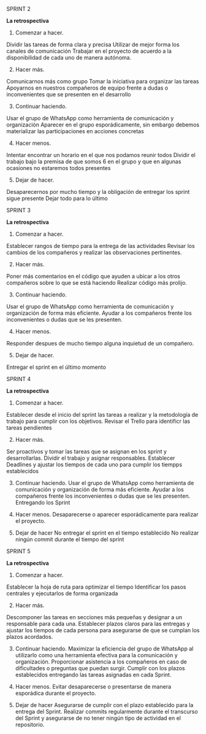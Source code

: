 SPRINT 2

**La retrospectiva**

1. Comenzar a hacer.

Dividir las tareas de forma clara y precisa
Utilizar de mejor forma los canales de comunicación
Trabajar en el proyecto de acuerdo a la disponibilidad de cada uno de manera autónoma.

2. Hacer más.

Comunicarnos más como grupo
Tomar la iniciativa para organizar las tareas
Apoyarnos en nuestros compañeros de equipo frente a dudas o inconvenientes que se presenten en el desarrollo

3. Continuar haciendo.

Usar el grupo de WhatsApp como herramienta de comunicación y organización
Aparecer en el grupo esporádicamente, sin embargo debemos materializar las participaciones en acciones concretas

4. Hacer menos.

Intentar encontrar un horario en el que nos podamos reunir todos
Dividir el trabajo bajo la premisa de que somos 6 en el grupo y que en algunas ocasiones no estaremos todos presentes

5. Dejar de hacer.

Desaparecernos por mucho tiempo y la obligación de entregar los sprint sigue presente
Dejar todo para lo último


SPRINT 3

**La retrospectiva**

1. Comenzar a hacer.

Establecer rangos de tiempo para la entrega de las actividades
Revisar los cambios de los compañeros y realizar las observaciones pertinentes.

2. Hacer más.

Poner más comentarios en el código que ayuden a ubicar a los otros compañeros sobre lo que se está haciendo
Realizar código más prolijo.

3. Continuar haciendo.

Usar el grupo de WhatsApp como herramienta de comunicación y organización de forma más eficiente.
Ayudar a los compañeros frente los inconvenientes o dudas que se les presenten.

4. Hacer menos.

Responder despues de mucho tiempo alguna inquietud de un compañero.

5. Dejar de hacer.

Entregar el sprint en el último momento

SPRINT 4

**La retrospectiva**

1. Comenzar a hacer.

Establecer desde el inicio del sprint las tareas a realizar y la metodología de trabajo para cumplir con los objetivos.
Revisar el Trello para identificr las tareas pendientes

2. Hacer más.

Ser proactivos y tomar las tareas que se asignan en los sprint y desarrollarlas.
Dividir el trabajo y asignar responsables.
Establecer Deadlines y ajustar los tiempos de cada uno para cumplir los tiempps establecidos

3. Continuar haciendo.
Usar el grupo de WhatsApp como herramienta de comunicación y organización de forma más eficiente. 
Ayudar a los compañeros frente los inconvenientes o dudas que se les presenten.
Entregando los Sprint

4. Hacer menos.
Desaparecerse o aparecer esporádicamente para realizar el proyecto.

5. Dejar de hacer
No entregar el sprint en el tiempo establecido
No realizar ningún commit durante el tiempo del sprint

SPRINT 5

**La retrospectiva**

1. Comenzar a hacer.

Establecer la hoja de ruta para optimizar el tiempo
Identificar los pasos centrales y ejecutarlos de forma organizada

2. Hacer más.

Descomponer las tareas en secciones más pequeñas y designar a un responsable para cada una.
Establecer plazos claros para las entregas y ajustar los tiempos de cada persona para asegurarse de que se cumplan los plazos acordados.

3. Continuar haciendo.
Maximizar la eficiencia del grupo de WhatsApp al utilizarlo como una herramienta efectiva para la comunicación y organización.
Proporcionar asistencia a los compañeros en caso de dificultades o preguntas que puedan surgir.
Cumplir con los plazos establecidos entregando las tareas asignadas en cada Sprint.

4. Hacer menos.
Evitar desaparecerse o presentarse de manera esporádica durante el proyecto.

5. Dejar de hacer
Asegurarse de cumplir con el plazo establecido para la entrega del Sprint.
Realizar commits regularmente durante el transcurso del Sprint y asegurarse de no tener ningún tipo de actividad en el repositorio.
